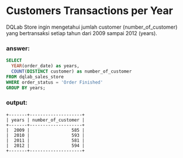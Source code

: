 # Customers Transactions per Year

DQLab Store ingin mengetahui jumlah customer (number_of_customer) yang bertransaksi setiap tahun dari 2009 sampai 2012 (years).

### answer:
```sql
SELECT 
  YEAR(order_date) as years, 
  COUNT(DISTINCT customer) as number_of_customer
FROM dqlab_sales_store
WHERE order_status = 'Order Finished'
GROUP BY years;
```

### output:
```
+-------+--------------------+
| years | number_of_customer |
+-------+--------------------+
|  2009 |                585 |
|  2010 |                593 |
|  2011 |                581 |
|  2012 |                594 |
+-------+--------------------+
```